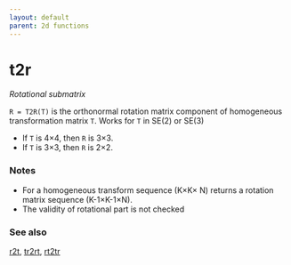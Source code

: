 ```yaml
---
layout: default
parent: 2d functions
---
```

# t2r
_Rotational submatrix_


```R = T2R(T)``` is the orthonormal rotation matrix component of homogeneous
transformation matrix `T`.  Works for `T` in SE(2) or SE(3)
* If `T` is 4&times;4, then `R` is 3&times;3.
* If `T` is 3&times;3, then `R` is 2&times;2.

### Notes
* For a homogeneous transform sequence (K&times;K&times; N) returns a rotation matrix    sequence (K-1&times;K-1&times;N).
* The validity of rotational part is not checked

### See also

[r2t](r2t.md), [tr2rt](tr2rt.md), [rt2tr](rt2tr.md)
